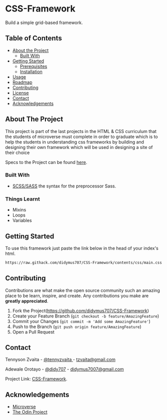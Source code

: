 # CSS-Framework
 Build a simple grid-based framework.

## Table of Contents

* [About the Project](#about-the-project)
  * [Built With](#built-with)
* [Getting Started](#getting-started)
  * [Prerequisites](#prerequisites)
  * [Installation](#installation)
* [Usage](#usage)
* [Roadmap](#roadmap)
* [Contributing](#contributing)
* [License](#license)
* [Contact](#contact)
* [Acknowledgements](#acknowledgements)



<!-- ABOUT THE PROJECT -->
## About The Project

This project is part of the last projects in the HTML & CSS curriculum that the students of microverse must complete in order to graduate which is to help the students in understanding css frameworks by building and designing their own framework which will be used in designing a site of their choice

Specs to the Project can be found [here](https://www.theodinproject.com/courses/html5-and-css3/lessons/design-your-own-grid-based-framework).

### Built With

* [SCSS/SASS](https://sass-lang.com/documentation/syntax) the syntax for the preprocessor Sass.

### Things Learnt

* Mixins
* Loops
* Variables

<!-- GETTING STARTED -->
## Getting Started

To use this framework just paste the link below in the head of your index's html.
```sh
https://raw.githack.com/didymus707/CSS-Framework/contents/css/main.css
```


<!-- CONTRIBUTING -->
## Contributing

Contributions are what make the open source community such an amazing place to be learn, inspire, and create. Any contributions you make are **greatly appreciated**.

1. Fork the Project(https://github.com/didymus707/CSS-Framework)
2. Create your Feature Branch (`git checkout -b feature/AmazingFeature`)
3. Commit your Changes (`git commit -m 'Add some AmazingFeature'`)
4. Push to the Branch (`git push origin feature/AmazingFeature`)
5. Open a Pull Request


<!-- CONTACT -->
## Contact

Tennyson Zvaita - [@tennyzvaita
](https://twitter.com/tennyzvaita) - tzvaita@gmail.com

Adewale Orotayo - [@didy707](https://twitter.com/didy707) - didymus7007@gmail.com

Project Link: [CSS-Framework](https://github.com/didymus707/CSS-Framework).



<!-- ACKNOWLEDGEMENTS -->
## Acknowledgements
* [Microverse](https://www.microverse.org/)
* [The Odin Project](https://www.theodinproject.com/)
